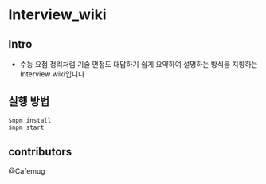 # Interview_wiki

## Intro
- 수능 요점 정리처럼 기술 면접도 대답하기 쉽게 요약하여 설명하는 방식을 지향하는 Interview wiki입니다

## 실행 방법

```
$npm install
$npm start
```

## contributors
@Cafemug
